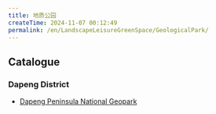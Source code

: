 ```yaml
---
title: 地质公园
createTime: 2024-11-07 00:12:49
permalink: /en/LandscapeLeisureGreenSpace/GeologicalPark/
---
```


## Catalogue
### Dapeng District
- [Dapeng Peninsula National Geopark](./大鹏新区-1.大鹏半岛国家地质公园.md)
